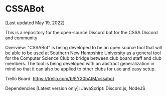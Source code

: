 # CSSABot
[Last updated May 19, 2022]

This is a repository for the open-source Discord bot for the CSSA Discord and community

Overview:
  "CSSABot" is being developed to be an open source tool that will be able to be used at Southern New Hampshire University as a general tool for the Computer Science Club to bridge between club board staff and club members. The tool is being developed with an abstract generalization in mind so that it can also be applied to other clubs for use and easy setup.
  
Trello Board:
  https://trello.com/b/EYX0bAtM/cssabot

Dependencies [Latest version only]:
  JavaScript: Discord.js, NodeJS
